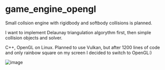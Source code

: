 # game_engine_opengl

Small collsion engine with rigidbody and softbody collisions is planned. 

I want to implement Delaunay triangulation algorythm first, then simple collision objects and solver.

C++, OpenGL on Linux. Planned to use Vulkan, but after 1200 lines of code and only rainbow square on my screen I decided to switch to OpenGL:) 

![image](https://github.com/jaroslav2324/game_engine_opengl/assets/94970404/06dc684b-8d69-43dd-b83f-fe3a59b79830)

